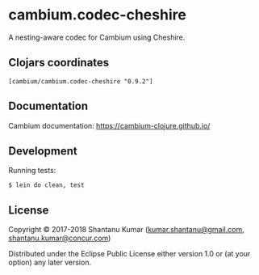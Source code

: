 # cambium.codec-cheshire

A nesting-aware codec for Cambium using Cheshire.


## Clojars coordinates

`[cambium/cambium.codec-cheshire "0.9.2"]`


## Documentation

Cambium documentation: https://cambium-clojure.github.io/


## Development

Running tests:
```shell
$ lein do clean, test
```


## License

Copyright © 2017-2018 Shantanu Kumar (kumar.shantanu@gmail.com, shantanu.kumar@concur.com)

Distributed under the Eclipse Public License either version 1.0 or (at
your option) any later version.

